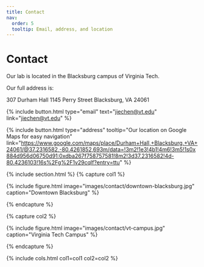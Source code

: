 ```yaml
---
title: Contact
nav:
  order: 5
  tooltip: Email, address, and location
---
```


# Contact

Our lab is located in the Blacksburg campus of  Virginia Tech.

Our full address is:

307 Durham Hall                                                                                                                                                 1145 Perry Street                                                                                                                                        Blacksburg, VA 24061




{%
  include button.html
  type="email"
  text="jiechen@vt.edu"
  link="jiechen@vt.edu"
%}

{%
  include button.html
  type="address"
  tooltip="Our location on Google Maps for easy navigation"
    link="https://www.google.com/maps/place/Durham+Hall,+Blacksburg,+VA+24061/@37.2316582,-80.4261852,693m/data=!3m2!1e3!4b1!4m6!3m5!1s0x884d956d06750d91:0xdba267f758757581!8m2!3d37.2316582!4d-80.4236103!16s%2Fg%2F1v29cqlf?entry=ttu"
%}

{% include section.html %}
{% capture col1 %}

{%
  include figure.html
  image="images/contact/downtown-blacksburg.jpg"
  caption="Downtown Blacksburg"
%}

{% endcapture %}

{% capture col2 %}

{%
  include figure.html
  image="images/contact/vt-campus.jpg"
  caption="Virginia Tech Campus"
%}

{% endcapture %}


{% include cols.html col1=col1 col2=col2 %}


